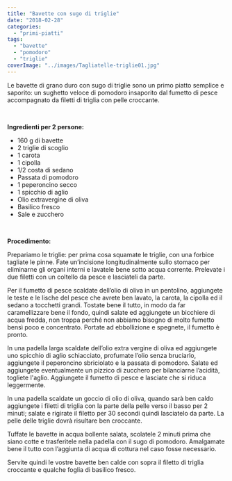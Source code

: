 ```yaml
---
title: "Bavette con sugo di triglie"
date: "2018-02-28"
categories: 
  - "primi-piatti"
tags: 
  - "bavette"
  - "pomodoro"
  - "triglie"
coverImage: "../images/Tagliatelle-triglie01.jpg"
---
```


Le bavette di grano duro con sugo di triglie sono un primo piatto semplice e saporito: un sughetto veloce di pomodoro insaporito dal fumetto di pesce accompagnato da filetti di triglia con pelle croccante.

 

**Ingredienti per 2 persone:**

- 160 g di bavette
- 2 triglie di scoglio
- 1 carota
- 1 cipolla
- 1/2 costa di sedano
- Passata di pomodoro
- 1 peperoncino secco
- 1 spicchio di aglio
- Olio extravergine di oliva
- Basilico fresco
- Sale e zucchero

 

**Procedimento:**

Prepariamo le triglie: per prima cosa squamate le triglie, con una forbice tagliate le pinne. Fate un’incisione longitudinalmente sullo stomaco per eliminarne gli organi interni e lavatele bene sotto acqua corrente. Prelevate i due filetti con un coltello da pesce e lasciateli da parte.

Per il fumetto di pesce scaldate dell’olio di oliva in un pentolino, aggiungete le teste e le lische del pesce che avrete ben lavato, la carota, la cipolla ed il sedano a tocchetti grandi. Tostate bene il tutto, in modo da far caramellizzare bene il fondo, quindi salate ed aggiungete un bicchiere di acqua fredda, non troppa perché non abbiamo bisogno di molto fumetto bensì poco e concentrato. Portate ad ebbollizione e spegnete, il fumetto è pronto.

In una padella larga scaldate dell’olio extra vergine di oliva ed aggiungete uno spicchio di aglio schiacciato, profumate l’olio senza bruciarlo, aggiungete il peperoncino sbriciolato e la passata di pomodoro. Salate ed aggiungete eventualmente un pizzico di zucchero per bilanciarne l’acidità, togliete l'aglio. Aggiungete il fumetto di pesce e lasciate che si riduca leggermente.

In una padella scaldate un goccio di olio di oliva, quando sarà ben caldo aggiungete i filetti di triglia con la parte della pelle verso il basso per 2 minuti; salate e rigirate il filetto per 30 secondi quindi lasciatelo da parte. La pelle delle triglie dovrà risultare ben croccante.

Tuffate le bavette in acqua bollente salata, scolatele 2 minuti prima che siano cotte e trasferitele nella padella con il sugo di pomodoro. Amalgamate bene il tutto con l’aggiunta di acqua di cottura nel caso fosse necessario.

Servite quindi le vostre bavette ben calde con sopra il filetto di triglia croccante e qualche foglia di basilico fresco.
